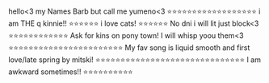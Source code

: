 
hello<3 my Names Barb but call me yumeno<3
⭐⭐⭐⭐⭐⭐⭐⭐⭐⭐⭐⭐⭐⭐⭐⭐⭐⭐
i am THE q kinnie!!
⭐⭐⭐⭐⭐⭐
i love cats!
⭐⭐⭐⭐⭐⭐
No dni i will lit just block<3
⭐⭐⭐⭐⭐⭐⭐⭐⭐⭐⭐⭐
Ask for kins on pony town! I will whisp yoou them<3
⭐⭐⭐⭐⭐⭐⭐⭐⭐⭐⭐⭐⭐⭐⭐⭐⭐⭐⭐⭐⭐⭐⭐
My fav song is liquid smooth and first love/late spring by mitski!
⭐⭐⭐⭐⭐⭐⭐⭐⭐⭐⭐⭐⭐⭐⭐⭐⭐⭐⭐⭐⭐⭐⭐⭐⭐⭐⭐⭐⭐⭐
I am awkward sometimes!!
⭐⭐⭐⭐⭐⭐⭐⭐⭐⭐
